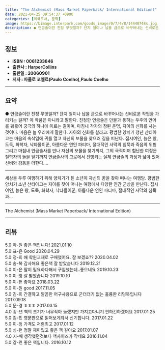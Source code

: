 ```yaml
---
title: "The Alchemist (Mass Market Paperback/ International Edition)"
date: 2021-04-25 09:54:37 +0900
categories: [외국도서, 문학]
image: https://bimage.interpark.com/goods_image/0/7/4/8/14440748s.jpg
description: ● 연금술이란 진정 무엇일까? 단지 철이나 납을 금으로 바꾸어내는 신비로운 작업을 가리키는 걸까? 이 작품은 아니라고 말한다. 진정한 연금술은 만물과 통하는 우주의 언어를 꿰뚫어 궁극의 하나에 이르는 길이며, 마침내 각자의 참된 운명, 자아의 신화를 사는 것이다. 마음은 늘 우리에게
---
```


## **정보**

- **ISBN : 0061233846**
- **출판사 : HarperCollins**
- **출판일 : 20060901**
- **저자 : 파울로 코엘료(Paulo Coelho),Paulo Coelho**

------



## **요약**

●  연금술이란 진정 무엇일까? 단지 철이나 납을 금으로 바꾸어내는 신비로운 작업을 가리키는 걸까? 이 작품은 아니라고 말한다. 진정한 연금술은 만물과 통하는 우주의 언어를 꿰뚫어 궁극의 하나에 이르는 길이며, 마침내 각자의 참된 운명, 자아의 신화를 사는 것이다. 마음은 늘 우리에게 말한다. 자아의 신화를 살라고. 평범한 양치기 청년 산티아고는 마음의 속삭임에 귀를 열고 자신의 보물을 찾으러 길을 떠난다. 집시여인, 늙은 왕, 도둑, 화학자, 낙타몰이꾼, 아름다운 연인 파티마, 절대적인 사막의 침묵과 죽음의 위협 그리고 마침내 연금술사를 만나 자신의 보물을 찾기까지, 그의 극적이며 험난한 여정은 철학자의 돌을 얻기까지 연금술사의 고로에서 진행되는 실제 연금술의 과정과 닮아 있어 신비와 감동을 더한다....

------

세상을 두루 여행하기 위해 양치기가 된 소년이 자신의 꿈을 찾아 떠나는 여행담. 평범한 양치기 소년 산티아고는 자아를 찾아 떠나는 여행에서 다양한 인간 군상을 만난다. 집시여인, 늙은 왕, 도둑, 화학자, 낙타몰이꾼, 아름다운 연인 파티마, 절대적인 사막의 침묵과... 

------


The Alchemist (Mass Market Paperback/ International Edition) 

------


## **리뷰** 

5.0 박-원 좋은 책입니다! 2021.01.10 <br/>5.0 표-은 Good 2020.04.29 <br/>5.0 정-희 애 학원교재로 구매했어요. 잘 보겠죠?? 2020.04.02 <br/>5.0 송-복 감사해요 좋은책 잘 받았습니다 2019.12.21 <br/>5.0 이-은 딸이 필요하다해서 구입했는데..좋으네요 2019.10.23 <br/>5.0 이-영 잘 받았습니다  2019.10.10 <br/>5.0 이-현 좋아요 2018.03.22 <br/>5.0 이-원 good 2017.11.05 <br/>5.0 김-희 간결하고 깔끔한 어구사용으로 군더더기 없는 훌륭한 리딩북입니다 2017.09.18 <br/>5.0 문-경 ㅎㅎㅎ 2017.03.15 <br/>4.0 강-년 책의 크기가 너무작아 놀랬지만
가지고다니기 편하긴하겠어요 2017.01.25 <br/>5.0 김-민 영문판으로 읽어보게되서 신기합니다. 2017.01.22 <br/>5.0 이-정 가격도 저렴최고 2017.01.12 <br/>5.0 성-현 정말 재미있고 좋은 책 같아요 2017.01.07 <br/>4.0 지-배 생각했던것보다 책사이즈가 작네요 2016.11.04 <br/>5.0 강-련 좋은 책입니다. 2016.10.12 <br/>